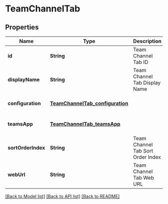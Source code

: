 # TeamChannelTab
## Properties

Name | Type | Description | Notes
------------ | ------------- | ------------- | -------------
**id** | **String** | Team Channel Tab ID | [optional] [default to null]
**displayName** | **String** | Team Channel Tab Display Name | [optional] [default to null]
**configuration** | [**TeamChannelTab_configuration**](TeamChannelTab_configuration.md) |  | [optional] [default to null]
**teamsApp** | [**TeamChannelTab_teamsApp**](TeamChannelTab_teamsApp.md) |  | [optional] [default to null]
**sortOrderIndex** | **String** | Team Channel Tab Sort Order Index | [optional] [default to null]
**webUrl** | **String** | Team Channel Tab Web URL | [optional] [default to null]

[[Back to Model list]](../README.md#documentation-for-models) [[Back to API list]](../README.md#documentation-for-api-endpoints) [[Back to README]](../README.md)

